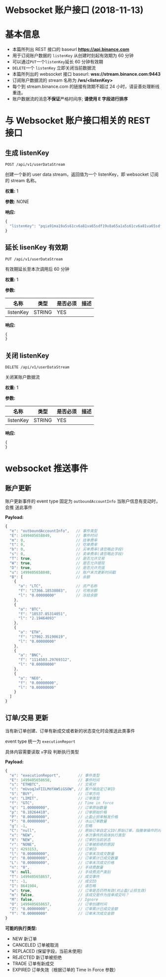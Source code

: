 # Websocket 账户接口 (2018-11-13)

# 基本信息

- 本篇所列出 REST 接口的 baseurl **https://api.binance.com**
- 用于订阅账户数据的 `listenKey` 从创建时刻起有效期为 60 分钟
- 可以通过`PUT`一个`listenKey`延长 60 分钟有效期
- `DELETE`一个 `listenKey` 立即关闭当前数据流
- 本篇所列出的 websocket 接口 baseurl: **wss://stream.binance.com:9443**
- 订阅账户数据流的 stream 名称为 **/ws/\<listenKey\>**
- 每个到 stream.binance.com 的链接有效期不超过 24 小时，请妥善处理断线重连。
- 账户数据流的消息**不保证**严格时间序; **请使用 E 字段进行排序**

# 与 Websocket 账户接口相关的 REST 接口

## 生成 listenKey

```
POST /api/v1/userDataStream
```

创建一个新的 user data stream，返回值为一个 listenKey，即 websocket 订阅的
stream 名称。

**权重:** 1

**参数:** NONE

**响应:**

```javascript
{
  "listenKey": "pqia91ma19a5s61cv6a81va65sdf19v8a65a1a5s61cv6a81va65sdf19v8a65a1"
}
```

## 延长 lisenKey 有效期

```
PUT /api/v1/userDataStream
```

有效期延长至本次调用后 60 分钟

**权重:** 1

**参数:**

| 名称      | 类型   | 是否必须 | 描述 |
| --------- | ------ | -------- | ---- |
| listenKey | STRING | YES      |

**响应:**

```javascript
{
}
```

## 关闭 listenKey

```
DELETE /api/v1/userDataStream
```

关闭某账户数据流

**权重:** 1

**参数:**

| 名称      | 类型   | 是否必须 | 描述 |
| --------- | ------ | -------- | ---- |
| listenKey | STRING | YES      |

**响应:**

```javascript
{
}
```

# websocket 推送事件

## 账户更新

账户更新事件的 event type 固定为 `outboundAccountInfo` 当账户信息有变动时，会推
送此事件

**Payload:**

```javascript
{
  "e": "outboundAccountInfo",   // 事件类型
  "E": 1499405658849,           // 事件时间
  "m": 0,                       // 挂单费率
  "t": 0,                       // 吃单费率
  "b": 0,                       // 买单费率(请忽略此字段)
  "s": 0,                       // 卖单费率(请忽略此字段)
  "T": true,                    // 是否允许交易
  "W": true,                    // 是否允许提现
  "D": true,                    // 是否允许充值
  "u": 1499405658848,           // 账户末次更新时间戳
  "B": [                        // 余额
    {
      "a": "LTC",               // 资产名称
      "f": "17366.18538083",    // 可用余额
      "l": "0.00000000"         // 冻结余额
    },
    {
      "a": "BTC",
      "f": "10537.85314051",
      "l": "2.19464093"
    },
    {
      "a": "ETH",
      "f": "17902.35190619",
      "l": "0.00000000"
    },
    {
      "a": "BNC",
      "f": "1114503.29769312",
      "l": "0.00000000"
    },
    {
      "a": "NEO",
      "f": "0.00000000",
      "l": "0.00000000"
    }
  ]
}
```

## 订单/交易 更新

当有新订单创建、订单有新成交或者新的状态变化时会推送此类事件

event type 统一为 `executionReport`

具体内容需要读取 `x`字段 判断执行类型

**Payload:**

```javascript
{
  "e": "executionReport",        // 事件类型
  "E": 1499405658658,            // 事件时间
  "s": "ETHBTC",                 // 交易对
  "c": "mUvoqJxFIILMdfAW5iGSOW", // 客户端自定订单ID
  "S": "BUY",                    // 订单方向
  "o": "LIMIT",                  // 订单类型
  "f": "GTC",                    // Time in force
  "q": "1.00000000",             // 订单原始数量
  "p": "0.10264410",             // 订单原始价格
  "P": "0.00000000",             // 止盈止损单触发价格
  "F": "0.00000000",             // 冰山订单数量
  "g": -1,                       // 忽略
  "C": "null",                   // 原始订单自定义ID(原始订单，指撤单操作的对象。撤单本身被视为另一个订单)
  "x": "NEW",                    // 本次事件的具体执行类型
  "X": "NEW",                    // 订单的当前状态
  "r": "NONE",                   // 订单被拒绝的原因
  "i": 4293153,                  // 订单ID
  "l": "0.00000000",             // 订单末次成交数量
  "z": "0.00000000",             // 订单累计已成交数量
  "L": "0.00000000",             // 订单末次成交价格
  "n": "0",                      // 手续费数量
  "N": null,                     // 手续费资产类别
  "T": 1499405658657,            // 成交事件
  "t": -1,                       // 成交ID
  "I": 8641984,                  // 请忽略
  "w": true,                     // 订单是否仍然有效(对止盈/止损生效)
  "m": false,                    // 该成交是作为挂单成交吗？
  "M": false,                    // Ignore
  "O": 1499405658657,            // 订单创建时间
  "Z": "0.00000000",             // 订单累计已成交金额
  "Y": "0.00000000"              // 订单末次成交金额
}
```

**可能的执行类型:**

- NEW 新订单
- CANCELED 订单被取消
- REPLACED (保留字段，当前未使用)
- REJECTED 新订单被拒绝
- TRADE 订单有新成交
- EXPIRED 订单失效（根据订单的 Time In Force 参数）
